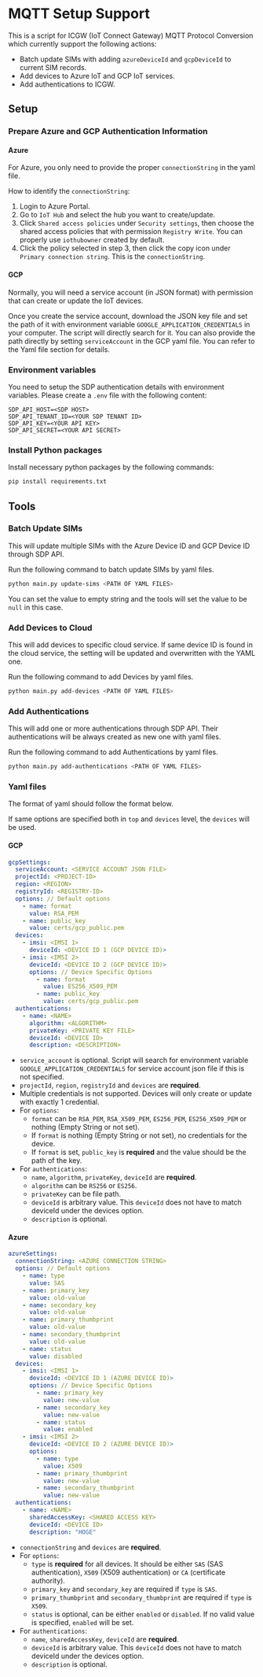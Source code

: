 # MQTT Setup Support

This is a script for ICGW (IoT Connect Gateway) MQTT Protocol Conversion which currently support the following actions:

- Batch update SIMs with adding `azureDeviceId` and `gcpDeviceId` to current SIM records.
- Add devices to Azure IoT and GCP IoT services.
- Add authentications to ICGW.

## Setup

### Prepare Azure and GCP Authentication Information

#### Azure

For Azure, you only need to provide the proper `connectionString` in the yaml file.

How to identify the `connectionString`:

1. Login to Azure Portal.
2. Go to `IoT Hub` and select the hub you want to create/update.
3. Click `Shared access policies` under `Security settings`, then choose the shared access policies that with permission `Registry Write`. You can properly use `iothubowner` created by default.
4. Click the policy selected in step 3, then click the copy icon under `Primary connection string`. This is the `connectionString`.

#### GCP

Normally, you will need a service account (in JSON format) with permission that can create or update the IoT devices.

Once you create the service account, download the JSON key file and set the path of it with environment variable `GOOGLE_APPLICATION_CREDENTIALS` in your computer. The script will directly search for it.
You can also provide the path directly by setting `serviceAccount` in the GCP yaml file. You can refer to the Yaml file section for details.

### Environment variables

You need to setup the SDP authentication details with environment variables. Please create a `.env` file with the following content:

```env
SDP_API_HOST=<SDP HOST>
SDP_API_TENANT_ID=<YOUR SDP TENANT ID>
SDP_API_KEY=<YOUR API KEY>
SDP_API_SECRET=<YOUR API SECRET>
```

### Install Python packages

Install necessary python packages by the following commands:

```bash
pip install requirements.txt
```

## Tools

### Batch Update SIMs

This will update multiple SIMs with the Azure Device ID and GCP Device ID through SDP API.

Run the following command to batch update SIMs by yaml files.

```bash
python main.py update-sims <PATH OF YAML FILES>
```

You can set the value to empty string and the tools will set the value to be `null` in this case.

### Add Devices to Cloud

This will add devices to specific cloud service. If same device ID is found in the cloud service, the setting will be updated and overwritten with the YAML one.

Run the following command to add Devices by yaml files.

```bash
python main.py add-devices <PATH OF YAML FILES>
```

### Add Authentications

This will add one or more authentications through SDP API. Their authentications will be always created as new one with yaml files.

Run the following command to add Authentications by yaml files.

```bash
python main.py add-authentications <PATH OF YAML FILES>
```

### Yaml files

The format of yaml should follow the format below.

If same options are specified both in `top` and `devices` level, the `devices` will be used.

#### GCP

```yaml
gcpSettings:
  serviceAccount: <SERVICE ACCOUNT JSON FILE>
  projectId: <PROJECT-ID>
  region: <REGION>
  registryId: <REGISTRY-ID>
  options: // Default options
    - name: format
      value: RSA_PEM
    - name: public_key
      value: certs/gcp_public.pem
  devices:
    - imsi: <IMSI 1>
      deviceId: <DEVICE ID 1 (GCP DEVICE ID)>
    - imsi: <IMSI 2>
      deviceId: <DEVICE ID 2 (GCP DEVICE ID)>
      options: // Device Specific Options
        - name: format
          value: ES256_X509_PEM
        - name: public_key
          value: certs/gcp_public.pem
  authentications:
    - name: <NAME>
      algorithm: <ALGORITHM>
      privateKey: <PRIVATE KEY FILE>
      deviceId: <DEVICE ID>
      description: <DESCRIPTION>
```

- `service_account` is optional. Script will search for environment variable `GOOGLE_APPLICATION_CREDENTIALS` for service account json file if this is not specified.
- `projectId`, `region`, `registryId` and `devices` are **required**.
- Multiple credentials is not supported. Devices will only create or update with exactly 1 credential.
- For `options`:
  - `format` can be `RSA_PEM`, `RSA_X509_PEM`, `ES256_PEM`, `ES256_X509_PEM` or nothing (Empty String or not set).
  - If `format` is nothing (Empty String or not set), no credentials for the device.
  - If `format` is set, `public_key` is **required** and the value should be the path of the key.
- For `authentications`:
  - `name`, `algorithm`, `privateKey`, `deviceId` are **required**.
  - `algorithm` can be `RS256` or `ES256`.
  - `privateKey` can be file path.
  - `deviceId` is arbitrary value. This `deviceId` does not have to match deviceId under the devices option.
  - `description` is optional.

#### Azure

```yaml
azureSettings:
  connectionString: <AZURE CONNECTION STRING>
  options: // Default options
    - name: type
      value: SAS
    - name: primary_key
      value: old-value
    - name: secondary_key
      value: old-value
    - name: primary_thumbprint
      value: old-value
    - name: secondary_thumbprint
      value: old-value
    - name: status
      value: disabled
  devices:
    - imsi: <IMSI 1>
      deviceId: <DEVICE ID 1 (AZURE DEVICE ID)>
      options: // Device Specific Options
        - name: primary_key
          value: new-value
        - name: secondary_key
          value: new-value
        - name: status
          value: enabled
    - imsi: <IMSI 2>
      deviceId: <DEVICE ID 2 (AZURE DEVICE ID)>
      options: 
        - name: type
          value: X509
        - name: primary_thumbprint
          value: new-value
        - name: secondary_thumbprint
          value: new-value
  authentications:
    - name: <NAME>
      sharedAccessKey: <SHARED ACCESS KEY>
      deviceId: <DEVICE ID>
      description: "HOGE"
```

- `connectionString` and `devices` are **required**.
- For `options`:
  - `type` is **required** for all devices. It should be either `SAS` (SAS authentication), `X509` (X509 authentication) or `CA` (certificate authority).
  - `primary_key` and `secondary_key` are required if `type` is `SAS`.
  - `primary_thumbprint` and `secondary_thumbprint` are required if `type` is `X509`.
  - `status` is optional, can be either `enabled` or `disabled`. If no valid value is specified, `enabled` will be set.
- For `authentications`:
  - `name`, `sharedAccessKey`, `deviceId` are **required**.
  - `deviceId` is arbitrary value. This `deviceId` does not have to match deviceId under the devices option.
  - `description` is optional.
